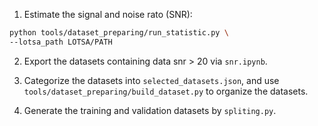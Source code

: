 
1. Estimate the signal and noise rato (SNR):

```bash
python tools/dataset_preparing/run_statistic.py \
--lotsa_path LOTSA/PATH
```

2. Export the datasets containing data snr > 20 via `snr.ipynb`.

3. Categorize the datasets into `selected_datasets.json`, and use `tools/dataset_preparing/build_dataset.py` to organize the datasets.

4. Generate the training and validation datasets by `spliting.py`.



